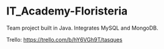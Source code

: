 # IT_Academy-Floristeria
Team project built in Java. Integrates MySQL and MongoDB.

Trello:
https://trello.com/b/hY6VGh9T/tasques
